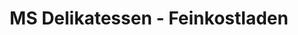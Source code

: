 ---
title: "MS Delikatessen - Feinkostladen"
url: /mannheim/ms-delikatessen-feinkostladen/
shop: Feinkost
---